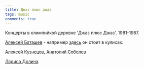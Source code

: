 ```yaml
---
title: Джаз плюс джаз
tags: music
comments: true
---
```


Концерты в олимпийкой деревне 'Джаз плюс Джаз', 1981-1987.

[Алексей Баташев](https://www.jazz.ru/2021/05/17/in-memoriam-alexey-batashev/) -
например [здесь](https://www.youtube.com/watch?v=orr65lhRUmY) он стоит в кулисах.


[Алексей Кузнецов](https://www.wikiwand.com/ru/%D0%9A%D1%83%D0%B7%D0%BD%D0%B5%D1%86%D0%BE%D0%B2,_%D0%90%D0%BB%D0%B5%D0%BA%D1%81%D0%B5%D0%B9_%D0%90%D0%BB%D0%B5%D0%BA%D1%81%D0%B5%D0%B5%D0%B2%D0%B8%D1%87_(%D0%BC%D1%83%D0%B7%D1%8B%D0%BA%D0%B0%D0%BD%D1%82)),
[Анатолий Соболев](https://zen.yandex.ru/media/jazz/anatolii-sobolev-19472003-chelovek-s-nimbom-portret-kontrabasista-glazami-uchenikov-i-kolleg-5b7ab9707fef1f00a8e0e52e)

[Лариса Долина](https://www.youtube.com/watch?v=_tFucBxOYjs)
